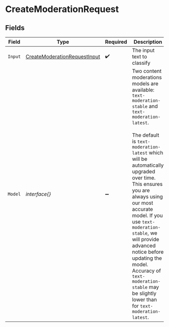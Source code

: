 # CreateModerationRequest


## Fields

| Field                                                                                                                                                                                                                                                                                                                                                                                                                                                   | Type                                                                                                                                                                                                                                                                                                                                                                                                                                                    | Required                                                                                                                                                                                                                                                                                                                                                                                                                                                | Description                                                                                                                                                                                                                                                                                                                                                                                                                                             |
| ------------------------------------------------------------------------------------------------------------------------------------------------------------------------------------------------------------------------------------------------------------------------------------------------------------------------------------------------------------------------------------------------------------------------------------------------------- | ------------------------------------------------------------------------------------------------------------------------------------------------------------------------------------------------------------------------------------------------------------------------------------------------------------------------------------------------------------------------------------------------------------------------------------------------------- | ------------------------------------------------------------------------------------------------------------------------------------------------------------------------------------------------------------------------------------------------------------------------------------------------------------------------------------------------------------------------------------------------------------------------------------------------------- | ------------------------------------------------------------------------------------------------------------------------------------------------------------------------------------------------------------------------------------------------------------------------------------------------------------------------------------------------------------------------------------------------------------------------------------------------------- |
| `Input`                                                                                                                                                                                                                                                                                                                                                                                                                                                 | [CreateModerationRequestInput](../../models/shared/createmoderationrequestinput.md)                                                                                                                                                                                                                                                                                                                                                                     | :heavy_check_mark:                                                                                                                                                                                                                                                                                                                                                                                                                                      | The input text to classify                                                                                                                                                                                                                                                                                                                                                                                                                              |
| `Model`                                                                                                                                                                                                                                                                                                                                                                                                                                                 | *interface{}*                                                                                                                                                                                                                                                                                                                                                                                                                                           | :heavy_minus_sign:                                                                                                                                                                                                                                                                                                                                                                                                                                      | Two content moderations models are available: `text-moderation-stable` and `text-moderation-latest`.<br/><br/>The default is `text-moderation-latest` which will be automatically upgraded over time. This ensures you are always using our most accurate model. If you use `text-moderation-stable`, we will provide advanced notice before updating the model. Accuracy of `text-moderation-stable` may be slightly lower than for `text-moderation-latest`.<br/> |